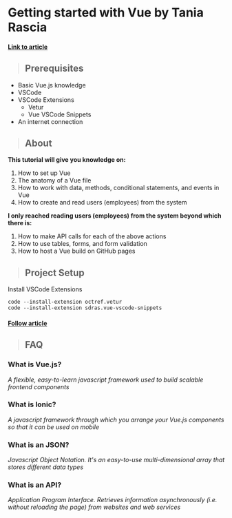 # Getting started with Vue by Tania Rascia

#### [Link to article](https://www.taniarascia.com/getting-started-with-vue/)

> ## Prerequisites

- Basic Vue.js knowledge
- VSCode
- VSCode Extensions
  - Vetur
  - Vue VSCode Snippets
- An internet connection

> ## About

**This tutorial will give you knowledge on:**

1. How to set up Vue
2. The anatomy of a Vue file
3. How to work with data, methods, conditional statements, and events in Vue
4. How to create and read users (employees) from the system

**I only reached reading users (employees) from the system beyond which there is:**

1. How to make API calls for each of the above actions
2. How to use tables, forms, and form validation
3. How to host a Vue build on GitHub pages

> ## Project Setup

Install VSCode Extensions

```
code --install-extension octref.vetur
code --install-extension sdras.vue-vscode-snippets
```

#### [Follow article](https://www.taniarascia.com/getting-started-with-vue/)

> ## FAQ

### What is Vue.js?

_A flexible, easy-to-learn javascript framework used to build scalable frontend components_

### What is Ionic?

_A javascript framework through which you arrange your Vue.js components so that it can be used on mobile_
‍

### What is an JSON?

_Javascript Object Notation. It's an easy-to-use multi-dimensional array that stores different data types_

### What is an API?

_Application Program Interface. Retrieves information asynchronously (i.e. without reloading the page) from websites and web services_
